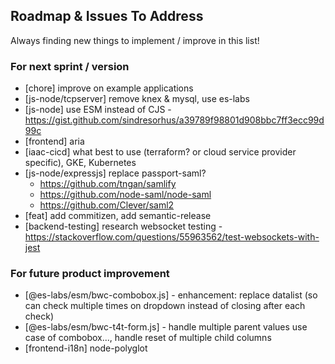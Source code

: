 ## Roadmap & Issues To Address

Always finding new things to implement / improve in this list!

### For next sprint / version
- [chore] improve on example applications
- [js-node/tcpserver] remove knex & mysql, use es-labs
- [js-node] use ESM instead of CJS - https://gist.github.com/sindresorhus/a39789f98801d908bbc7ff3ecc99d99c
- [frontend] aria
- [iaac-cicd] what best to use (terraform? or cloud service provider specific), GKE, Kubernetes
- [js-node/expressjs] replace passport-saml?
  - https://github.com/tngan/samlify
  - https://github.com/node-saml/node-saml
  - https://github.com/Clever/saml2
- [feat] add commitizen, add semantic-release
- [backend-testing] research websocket testing - https://stackoverflow.com/questions/55963562/test-websockets-with-jest

### For future product improvement
- [@es-labs/esm/bwc-combobox.js] - enhancement: replace datalist (so can check multiple times on dropdown instead of closing after each check)
- [@es-labs/esm/bwc-t4t-form.js] - handle multiple parent values use case of combobox..., handle reset of multiple child columns
- [frontend-i18n] node-polyglot
